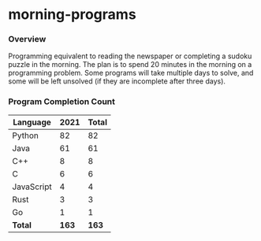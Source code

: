 # morning-programs

### Overview

Programming equivalent to reading the newspaper or completing a sudoku puzzle in the morning.  The plan is to spend 20 
minutes in the morning on a programming problem.  Some programs will take multiple days to solve, and some will be left 
unsolved (if they are incomplete after three days).

### Program Completion Count

| Language     | 2021    | Total   |
|--------------|---------|---------|
| Python       | 82      | 82      |
| Java         | 61      | 61      |
| C++          | 8       | 8       |
| C            | 6       | 6       |
| JavaScript   | 4       | 4       |
| Rust         | 3       | 3       |
| Go           | 1       | 1       |
| **Total**    | **163** | **163** |

